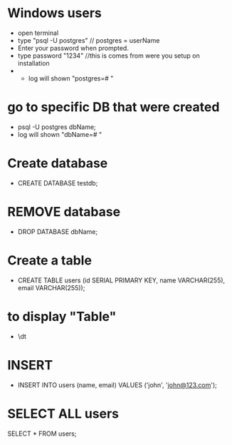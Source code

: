 # Windows users
- open terminal
- type "psql -U postgres"        // postgres = userName
- Enter your password when prompted.
- type password "1234"           //this is comes from were you setup on installation
- - log will shown "postgres=# "

# go to specific DB that were created
- psql -U postgres dbName;
- log will shown "dbName=# "

# Create database
- CREATE DATABASE testdb;

# REMOVE database
- DROP DATABASE dbName;

# Create a table
- CREATE TABLE users (id SERIAL PRIMARY KEY, name VARCHAR(255), email VARCHAR(255));

# to display "Table"
- \dt
  
# INSERT
- INSERT INTO users (name, email) VALUES ('john', 'john@123.com');

# SELECT ALL users
SELECT * FROM users;